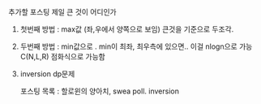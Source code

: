 추가할 포스팅
제일 큰 것이 어디인가    
1. 첫번째 방법 : max값 (좌,우에서 양쪽으로 보임)
큰것을 기준으로 두조각. 

2. 두번째 방법 : min값으로 .
   min이 최좌, 최우측에 있으면..
   이걸 nlogn으로 가능
   C(N,L,R)
   점화식으로 가능함

3. inversion dp문제

   포스팅 목록 : 할로윈의 양아치, swea poll. inversion